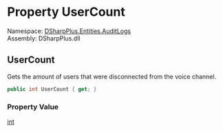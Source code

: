 # Property UserCount

Namespace: [DSharpPlus.Entities.AuditLogs](DSharpPlus.Entities.AuditLogs.md)  
Assembly: DSharpPlus.dll

## <a id="DSharpPlus_Entities_AuditLogs_DiscordAuditLogMemberDisconnectEntry_UserCount"></a>UserCount

Gets the amount of users that were disconnected from the voice channel.

```csharp
public int UserCount { get; }
```

### Property Value

[int](https://learn.microsoft.com/dotnet/api/system.int32)


